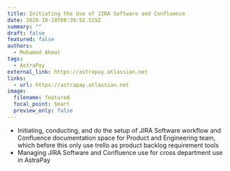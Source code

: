 ```yaml
---
title: Initiating the Use of JIRA Software and Confluence
date: 2020-10-18T08:39:52.515Z
summary: ""
draft: false
featured: false
authors:
  - Muhamad Akmal
tags:
  - AstraPay
external_link: https://astrapay.atlassian.net
links:
  - url: https://astrapay.atlassian.net
image:
  filename: featured
  focal_point: Smart
  preview_only: false
---
```

* Initiating, conducting, and do the setup of JIRA Software workflow and Confluence documentation space for Product and Engineering team, which before this only use trello as product backlog requirement tools
* Managing JIRA Software and Confluence use for cross department use in AstraPay